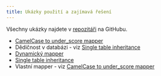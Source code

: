 ```yaml
---
title: Ukázky použití a zajímavá řešení
---
```


Všechny ukázky najdete v [repozitáři](https://github.com/leanmapper/examples) na GitHubu.

* [CamelCase to under_score mapper](https://github.com/LeanMapper/examples/tree/master/underscore-mapper)
* Dědičnost v databázi - viz [Single table inheritance](https://github.com/LeanMapper/examples/tree/master/single-table-inheritance)
* [Dynamický mapper](https://github.com/LeanMapper/examples/tree/master/dynamic-mapper)
* [Single table inheritance](https://github.com/LeanMapper/examples/tree/master/single-table-inheritance)
* Vlastní mapper - viz [CamelCase to under_score mapper](https://github.com/LeanMapper/examples/tree/master/underscore-mapper)
